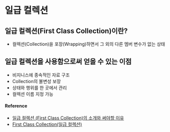 # 일급 컬렉션

## 일급 컬렉션(First Class Collection)이란?
- 컬렉션(Collection)을 포장(Wrapping)하면서 그 외의 다른 멤버 변수가 없는 상태

## 일급 컬렉션을 사용함으로써 얻을 수 있는 이점
- 비지니스에 종속적인 자료 구조
- Collection의 불변성 보장
- 상태와 행위를 한 곳에서 관리
- 컬렉션 이름 지정 가능


#### Reference
* [일급 컬렉션 (First Class Collection)의 소개와 써야할 이유](https://jojoldu.tistory.com/412)
* [First Class Collection(일급 컬렉션)](https://jackjeong.tistory.com/107)